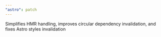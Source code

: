 ```yaml
---
"astro": patch
---
```


Simplifies HMR handling, improves circular dependency invalidation, and fixes Astro styles invalidation
